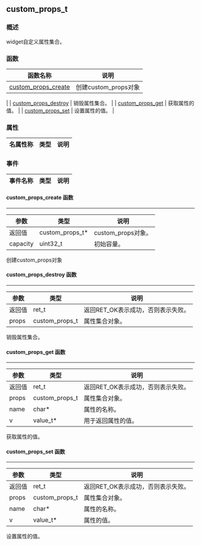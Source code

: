 ## custom\_props\_t
### 概述
 widget自定义属性集合。
### 函数
<p id="custom_props_t_methods">

| 函数名称 | 说明 | 
| -------- | ------------ | 
| <a href="#custom_props_t_custom_props_create">custom\_props\_create</a> |  创建custom_props对象 |
| <a href="#custom_props_t_custom_props_destroy">custom\_props\_destroy</a> |  销毁属性集合。 |
| <a href="#custom_props_t_custom_props_get">custom\_props\_get</a> |  获取属性的值。 |
| <a href="#custom_props_t_custom_props_set">custom\_props\_set</a> |  设置属性的值。 |
### 属性
<p id="custom_props_t_properties">

| 名属性称 | 类型 | 说明 | 
| -------- | ----- | ------------ | 
### 事件
<p id="custom_props_t_events">

| 事件名称 | 类型  | 说明 | 
| -------- | ----- | ------- | 
#### custom\_props\_create 函数
-----------------------

| 参数 | 类型 | 说明 |
| -------- | ----- | --------- |
| 返回值 | custom\_props\_t* | custom\_props对象。 |
| capacity | uint32\_t | 初始容量。 |
<p id="custom_props_t_custom_props_create"> 创建custom_props对象



#### custom\_props\_destroy 函数
-----------------------

| 参数 | 类型 | 说明 |
| -------- | ----- | --------- |
| 返回值 | ret\_t | 返回RET\_OK表示成功，否则表示失败。 |
| props | custom\_props\_t | 属性集合对象。 |
<p id="custom_props_t_custom_props_destroy"> 销毁属性集合。



#### custom\_props\_get 函数
-----------------------

| 参数 | 类型 | 说明 |
| -------- | ----- | --------- |
| 返回值 | ret\_t | 返回RET\_OK表示成功，否则表示失败。 |
| props | custom\_props\_t | 属性集合对象。 |
| name | char* | 属性的名称。 |
| v | value\_t* | 用于返回属性的值。 |
<p id="custom_props_t_custom_props_get"> 获取属性的值。



#### custom\_props\_set 函数
-----------------------

| 参数 | 类型 | 说明 |
| -------- | ----- | --------- |
| 返回值 | ret\_t | 返回RET\_OK表示成功，否则表示失败。 |
| props | custom\_props\_t | 属性集合对象。 |
| name | char* | 属性的名称。 |
| v | value\_t* | 属性的值。 |
<p id="custom_props_t_custom_props_set"> 设置属性的值。



